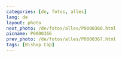 ```yaml
---
categories: [de, fotos, alles]
lang: de
layout: photo
next_photo: /de/fotos/alles/P0000360.html
picname: P0000366
prev_photo: /de/fotos/alles/P0000367.html
tags: [Bishop Cap]
---
```

